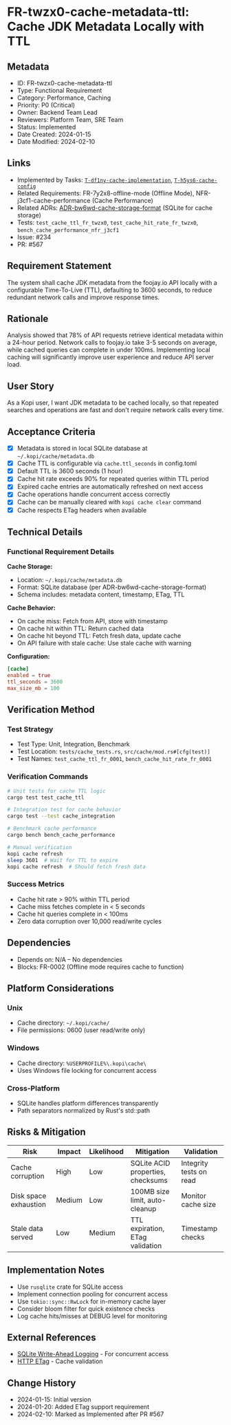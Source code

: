 # FR-twzx0-cache-metadata-ttl: Cache JDK Metadata Locally with TTL

## Metadata
- ID: FR-twzx0-cache-metadata-ttl
- Type: Functional Requirement
- Category: Performance, Caching
- Priority: P0 (Critical)
- Owner: Backend Team Lead
- Reviewers: Platform Team, SRE Team
- Status: Implemented
- Date Created: 2024-01-15
- Date Modified: 2024-02-10

## Links
<!-- Internal project artifacts only -->
- Implemented by Tasks: [`T-df1ny-cache-implementation`](../../tasks/T-df1ny-cache-implementation/), [`T-h5ys6-cache-config`](../../tasks/T-h5ys6-cache-config/)
- Related Requirements: FR-7y2x8-offline-mode (Offline Mode), NFR-j3cf1-cache-performance (Cache Performance)
- Related ADRs: [ADR-bw6wd-cache-storage-format](../../adr/ADR-bw6wd-cache-storage-format.md) (SQLite for cache storage)
- Tests: `test_cache_ttl_fr_twzx0`, `test_cache_hit_rate_fr_twzx0`, `bench_cache_performance_nfr_j3cf1`
- Issue: #234
- PR: #567

## Requirement Statement

The system shall cache JDK metadata from the foojay.io API locally with a configurable Time-To-Live (TTL), defaulting to 3600 seconds, to reduce redundant network calls and improve response times.

## Rationale

Analysis showed that 78% of API requests retrieve identical metadata within a 24-hour period. Network calls to foojay.io take 3-5 seconds on average, while cached queries can complete in under 100ms. Implementing local caching will significantly improve user experience and reduce API server load.

## User Story

As a Kopi user, I want JDK metadata to be cached locally, so that repeated searches and operations are fast and don't require network calls every time.

## Acceptance Criteria

- [x] Metadata is stored in local SQLite database at `~/.kopi/cache/metadata.db`
- [x] Cache TTL is configurable via `cache.ttl_seconds` in config.toml
- [x] Default TTL is 3600 seconds (1 hour)
- [x] Cache hit rate exceeds 90% for repeated queries within TTL period
- [x] Expired cache entries are automatically refreshed on next access
- [x] Cache operations handle concurrent access correctly
- [x] Cache can be manually cleared with `kopi cache clear` command
- [x] Cache respects ETag headers when available

## Technical Details

### Functional Requirement Details

**Cache Storage:**
- Location: `~/.kopi/cache/metadata.db`
- Format: SQLite database (per ADR-bw6wd-cache-storage-format)
- Schema includes: metadata content, timestamp, ETag, TTL

**Cache Behavior:**
- On cache miss: Fetch from API, store with timestamp
- On cache hit within TTL: Return cached data
- On cache hit beyond TTL: Fetch fresh data, update cache
- On API failure with stale cache: Use stale cache with warning

**Configuration:**
```toml
[cache]
enabled = true
ttl_seconds = 3600
max_size_mb = 100
```

## Verification Method

### Test Strategy
- Test Type: Unit, Integration, Benchmark
- Test Location: `tests/cache_tests.rs`, `src/cache/mod.rs#[cfg(test)]`
- Test Names: `test_cache_ttl_fr_0001`, `bench_cache_hit_rate_fr_0001`

### Verification Commands
```bash
# Unit tests for cache TTL logic
cargo test test_cache_ttl

# Integration test for cache behavior
cargo test --test cache_integration

# Benchmark cache performance
cargo bench bench_cache_performance

# Manual verification
kopi cache refresh
sleep 3601  # Wait for TTL to expire
kopi cache refresh  # Should fetch fresh data
```

### Success Metrics
- Cache hit rate > 90% within TTL period
- Cache miss fetches complete in < 5 seconds
- Cache hit queries complete in < 100ms
- Zero data corruption over 10,000 read/write cycles

## Dependencies

- Depends on: N/A – No dependencies
- Blocks: FR-0002 (Offline mode requires cache to function)

## Platform Considerations

### Unix
- Cache directory: `~/.kopi/cache/`
- File permissions: 0600 (user read/write only)

### Windows  
- Cache directory: `%USERPROFILE%\.kopi\cache\`
- Uses Windows file locking for concurrent access

### Cross-Platform
- SQLite handles platform differences transparently
- Path separators normalized by Rust's std::path

## Risks & Mitigation

| Risk | Impact | Likelihood | Mitigation | Validation |
|------|--------|------------|------------|------------|
| Cache corruption | High | Low | SQLite ACID properties, checksums | Integrity tests on read |
| Disk space exhaustion | Medium | Low | 100MB size limit, auto-cleanup | Monitor cache size |
| Stale data served | Low | Medium | TTL expiration, ETag validation | Timestamp checks |

## Implementation Notes

- Use `rusqlite` crate for SQLite access
- Implement connection pooling for concurrent access
- Use `tokio::sync::RwLock` for in-memory cache layer
- Consider bloom filter for quick existence checks
- Log cache hits/misses at DEBUG level for monitoring

## External References
- [SQLite Write-Ahead Logging](https://sqlite.org/wal.html) - For concurrent access
- [HTTP ETag](https://developer.mozilla.org/en-US/docs/Web/HTTP/Headers/ETag) - Cache validation

## Change History

- 2024-01-15: Initial version
- 2024-01-20: Added ETag support requirement
- 2024-02-10: Marked as Implemented after PR #567